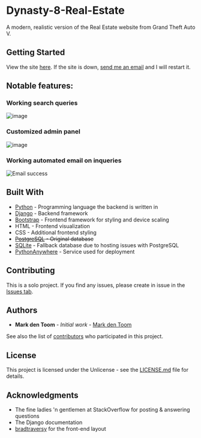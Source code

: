 # Dynasty-8-Real-Estate

A modern, realistic version of the Real Estate website from Grand Theft Auto V.

## Getting Started

View the site [here](https://realisticdynasty8.eu.pythonanywhere.com/). If the site is down, [send me an email](mailto:markdentoom@hotmail.com?subject=[GitHub]%20Dynasty-8-Real-Estate%20is%20down!) and I will restart it.

## Notable features:
### **Working search queries**
![image](https://user-images.githubusercontent.com/59030690/79970637-7ff45780-8493-11ea-8512-80cc104c3905.png)

### **Customized admin panel**
![image](https://user-images.githubusercontent.com/59030690/79970435-31df5400-8493-11ea-960c-9918a021dbe5.png)

### **Working automated email on inqueries**
![Email success](https://user-images.githubusercontent.com/59030690/79969877-61da2780-8492-11ea-8cc6-57582fb52397.PNG)

## Built With
* [Python](https://www.python.org/) - Programming language the backend is written in
* [Django](https://www.djangoproject.com/) - Backend framework
* [Bootstrap](https://getbootstrap.com/) - Frontend framework for styling and device scaling
* HTML - Frontend visualization
* CSS - Additional frontend styling
* ~~[PostgreSQL](https://www.postgresql.org/) - Original database~~
* [SQLite](https://www.sqlite.org/index.html) - Fallback database due to hosting issues with PostgreSQL
* [PythonAnywhere](https://eu.pythonanywhere.com/) - Service used for deployment

## Contributing

This is a solo project. If you find any issues, please create in issue in the [Issues tab](https://github.com/MarkdenToom/Dynasty-8-Real-estate/issues).

## Authors

* **Mark den Toom** - *Initial work* - [Mark den Toom](https://github.com/markdentoom)

See also the list of [contributors](https://github.com/MarkdenToom/Dynasty-8-Real-Estate/graphs/contributors) who participated in this project.

## License

This project is licensed under the Unlicense - see the [LICENSE.md](https://github.com/MarkdenToom/Dynasty-8-Real-estate/blob/master/LICENSE) file for details.

## Acknowledgments

* The fine ladies 'n gentlemen at StackOverflow for posting & answering questions
* The Django documentation
* [bradtraversy](https://github.com/bradtraversy/btre_project) for the front-end layout
